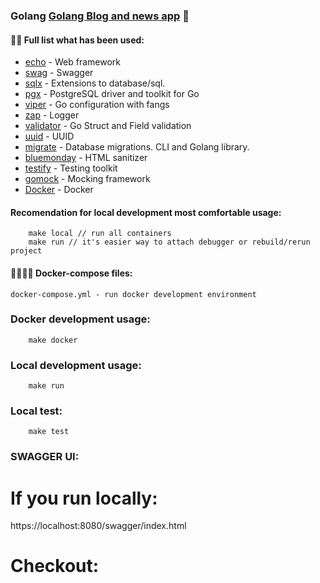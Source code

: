 ### Golang [Golang Blog and news app](https://blog.cleancoder.com/uncle-bob/2012/08/13/the-clean-architecture.html) 🚀

#### 👨‍💻 Full list what has been used:
* [echo](https://github.com/labstack/echo) - Web framework
* [swag](https://github.com/swaggo/swag) - Swagger
* [sqlx](https://github.com/jmoiron/sqlx) - Extensions to database/sql.
* [pgx](https://github.com/jackc/pgx) - PostgreSQL driver and toolkit for Go
* [viper](https://github.com/spf13/viper) - Go configuration with fangs
* [zap](https://github.com/uber-go/zap) - Logger
* [validator](https://github.com/go-playground/validator) - Go Struct and Field validation
* [uuid](https://github.com/google/uuid) - UUID
* [migrate](https://github.com/golang-migrate/migrate) - Database migrations. CLI and Golang library.
* [bluemonday](https://github.com/microcosm-cc/bluemonday) - HTML sanitizer
* [testify](https://github.com/stretchr/testify) - Testing toolkit
* [gomock](https://github.com/golang/mock) - Mocking framework
* [Docker](https://www.docker.com/) - Docker

#### Recomendation for local development most comfortable usage:
```
    make local // run all containers
    make run // it's easier way to attach debugger or rebuild/rerun project
```
#### 🙌👨‍💻🚀 Docker-compose files:
    docker-compose.yml - run docker development environment

### Docker development usage:
```
    make docker
```
### Local development usage:
```
    make run
```
### Local test:
```
    make test
```
### SWAGGER UI:

# If you run locally:
https://localhost:8080/swagger/index.html

# Checkout:
